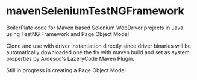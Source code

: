 # mavenSeleniumTestNGFramework

BoilerPlate code for Maven based Selenium WebDriver projects in Java using TestNG Framework and Page Object Model

Clone and use with driver instantiation directly since driver binaries will be automatically downloaded one the fly with maven build and set as system properties by Ardesco's LazeryCode Maven Plugin.

Still in progress in creating a Page Object Model
